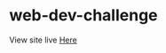 # web-dev-challenge
View site live <a href="https://leandrar.github.io/web-dev-challenge/" target="_blank">Here</a>
